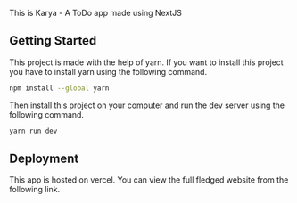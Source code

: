 This is Karya - A ToDo app made using NextJS

## Getting Started

This project is made with the help of yarn. If you want to install this project you have to install yarn using the following command.

```bash
npm install --global yarn
```

Then install this project on your computer and run the dev server using the following command.

```bash
yarn run dev
```

## Deployment

This app is hosted on vercel. You can view the full fledged website from the following link.